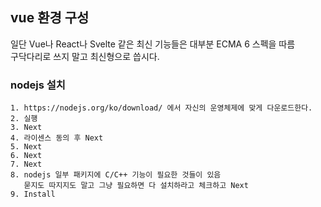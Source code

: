 ## vue 환경 구성

일단 Vue나 React나 Svelte 같은 최신 기능들은 대부분 ECMA 6 스펙을 따름  
구닥다리로 쓰지 말고 최신형으로 씁시다.  

### nodejs 설치

```make
1. https://nodejs.org/ko/download/ 에서 자신의 운영체제에 맞게 다운로드한다.
2. 실행
3. Next
4. 라이센스 동의 후 Next
5. Next
6. Next
7. Next
8. nodejs 일부 패키지에 C/C++ 기능이 필요한 것들이 있음
   묻지도 따지지도 말고 그냥 필요하면 다 설치하라고 체크하고 Next
9. Install

```
